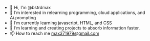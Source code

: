 - 👋 Hi, I’m @bstrdmax
- 👀 I’m interested in relearning programming, cloud applications, and Ai.prompting
- 🌱 I’m currently learning javascript, HTML, and CSS
- 💞️ I’m learning and creating projects to absorb information faster. 
- 📫 How to reach me max371979@gmail.com

<!---
bstrdmax/bstrdmax is a ✨ special ✨ repository because its `README.md` (this file) appears on your GitHub profile.
You can click the Preview link to take a look at your changes.
--->
